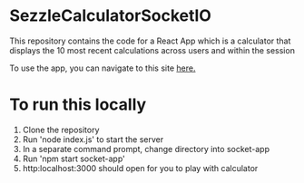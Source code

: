 # SezzleCalculatorSocketIO
This repository contains the code for a React App which is a calculator that displays the 10 most recent calculations across users and within the session

To use the app, you can navigate to this site [here.](https://mysterious-bayou-84307.herokuapp.com/)

# To run this locally

1. Clone the repository
2. Run 'node index.js' to start the server
3. In a separate command prompt, change directory into socket-app
4. Run 'npm start socket-app'
5. http:localhost:3000 should open for you to play with calculator
